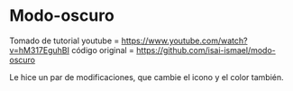 # Modo-oscuro

Tomado de tutorial youtube = https://www.youtube.com/watch?v=hM317EguhBI
código original = https://github.com/isai-ismael/modo-oscuro

Le hice un par de modificaciones, que cambie el icono y el color también.
